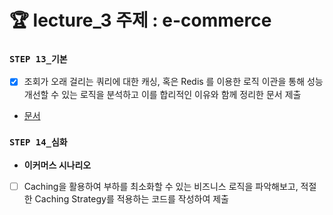 # 🏆 lecture_3 주제 : e-commerce

### **`STEP 13_기본`**
- [x] 조회가 오래 걸리는 쿼리에 대한 캐싱, 혹은 Redis 를 이용한 로직 이관을 통해 성능 개선할 수 있는 로직을 분석하고 이를 합리적인 이유와 함께 정리한 문서 제출
- [문서](src/docs/readme/redisCache.md)
### **`STEP 14_심화`**
- **이커머스 시나리오**
- [ ] Caching을 활용하여 부하를 최소화할 수 있는 비즈니스 로직을 파악해보고, 적절한 Caching Strategy를 적용하는 코드를 작성하여 제출